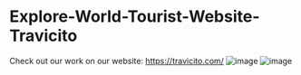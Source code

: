 # Explore-World-Tourist-Website-Travicito
Check out our work on our website:   https://travicito.com/
![image](https://github.com/user-attachments/assets/fcc66ce8-a2f7-441c-8e81-63574bae7198)
![image](https://github.com/user-attachments/assets/9334d60e-a980-49c8-82bf-b4edad287ddb)
